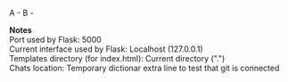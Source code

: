 A - 
B - 
  
**Notes**  
Port used by Flask: 5000  
Current interface used by Flask: Localhost (127.0.0.1)  
Templates directory (for index.html): Current directory (".")  
Chats location: Temporary dictionar
extra line to test that git is connected
